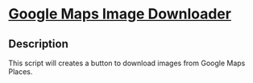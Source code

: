 # [Google Maps Image Downloader](https://github.com/baturkacamak/userscripts/tree/master/googlemaps-image-downloader)

## Description

This script will creates a button to download images from Google Maps Places.